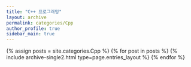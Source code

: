 ```yaml
---
title: "C++ 프로그래밍"
layout: archive
permalink: categories/Cpp
author_profile: true
sidebar_main: true
---
```



{% assign posts = site.categories.Cpp %}
{% for post in posts %} {% include archive-single2.html type=page.entries_layout %} {% endfor %}